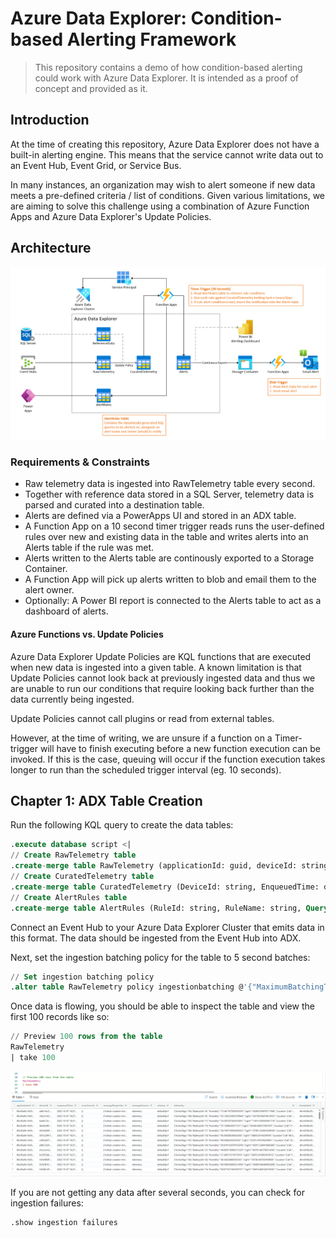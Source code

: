 # Azure Data Explorer: Condition-based Alerting Framework

> This repository contains a demo of how condition-based alerting could work with Azure Data Explorer. It is intended as a proof of concept and provided as it.

## Introduction

At the time of creating this repository, Azure Data Explorer does not have a built-in alerting engine. This means that the service cannot write data out to an Event Hub, Event Grid, or Service Bus.

In many instances, an organization may wish to alert someone if new data meets a pre-defined criteria / list of conditions. Given various limitations, we are aiming to solve this challenge using a combination of Azure Function Apps and Azure Data Explorer's Update Policies.

## Architecture

![Architecture](media/architecture.png)

### Requirements & Constraints

- Raw telemetry data is ingested into RawTelemetry table every second.
- Together with reference data stored in a SQL Server, telemetry data is parsed and curated into a destination table.
- Alerts are defined via a PowerApps UI and stored in an ADX table.
- A Function App on a 10 second timer trigger reads runs the user-defined rules over new and existing data in the table and writes alerts into an Alerts table if the rule was met.
- Alerts written to the Alerts table are continously exported to a Storage Container.
- A Function App will pick up alerts written to blob and email them to the alert owner.
- Optionally: A Power BI report is connected to the Alerts table to act as a dashboard of alerts.

#### Azure Functions vs. Update Policies

Azure Data Explorer Update Policies are KQL functions that are executed when new data is ingested into a given table. A known limitation is that Update Policies cannot look back at previously ingested data and thus we are unable to run our conditions that require looking back further than the data currently being ingested.

Update Policies cannot call plugins or read from external tables.

However, at the time of writing, we are unsure if a function on a Timer-trigger will have to finish executing before a new function execution can be invoked. If this is the case, queuing will occur if the function execution takes longer to run than the scheduled trigger interval (eg. 10 seconds).

## Chapter 1: ADX Table Creation

Run the following KQL query to create the data tables:

```sql
.execute database script <|
// Create RawTelemetry table
.create-merge table RawTelemetry (applicationId: guid, deviceId: string, enqueuedTime: datetime, enrichments: dynamic, messageProperties: dynamic, messageSource: string, ['schema']: string, telemetry: dynamic, templateId: string)
// Create CuratedTelemetry table
.create-merge table CuratedTelemetry (DeviceId: string, EnqueuedTime: datetime, ActiveTags: int, BatteryLife: real, Humidity: real, Light: real, Location: dynamic, LostTags: int, Pressure: real, Shock: real, Status: string, Temp: real, Tilt: real, TotalTags: int, TransportationMode: string, NumOfTagsCalculated: int)
// Create AlertRules table
.create-merge table AlertRules (RuleId: string, RuleName: string, Query: string, Importance: string, AlertOwner: string)
```

Connect an Event Hub to your Azure Data Explorer Cluster that emits data in this format. The data should be ingested from the Event Hub into ADX.

Next, set the ingestion batching policy for the table to 5 second batches:

```sql
// Set ingestion batching policy
.alter table RawTelemetry policy ingestionbatching @'{"MaximumBatchingTimeSpan":"00:00:05", "MaximumNumberOfItems": 1000, "MaximumRawDataSizeMB": 1024}'
```

Once data is flowing, you should be able to inspect the table and view the first 100 records like so:

```sql
// Preview 100 rows from the table
RawTelemetry
| take 100
```

![100 Row Preview](media/top_100_raw.png)

If you are not getting any data after several seconds, you can check for ingestion failures:

```sql
.show ingestion failures
```

